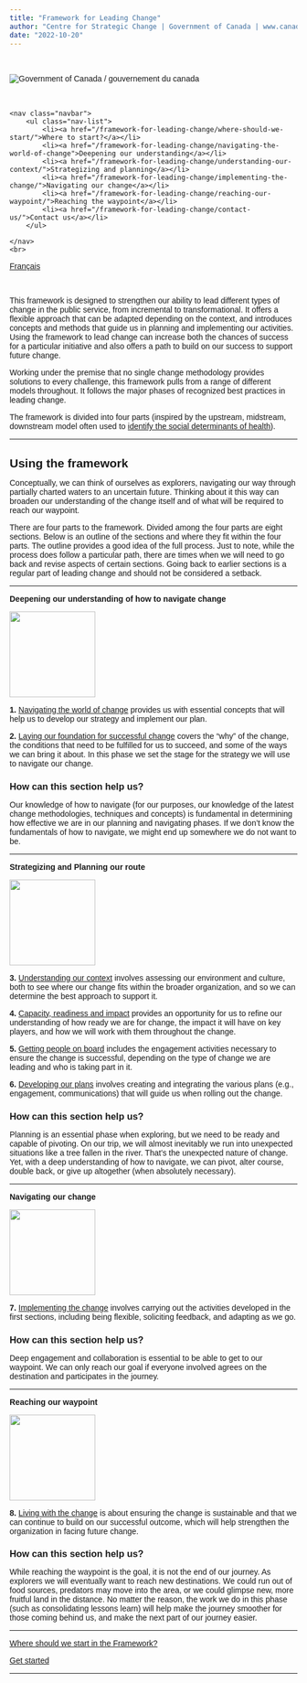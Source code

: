 ```yaml
---
title: "Framework for Leading Change"
author: "Centre for Strategic Change | Government of Canada | www.canada.ca | www.canada.ca/en/public-services-procurement | all rights reserved"
date: "2022-10-20"
---
```


       
<head>
       <br>
       <br>
        <img src="https://intranet.tpsgc-pwgsc.gc.ca/boew-wet/wet4.0/GCWeb/assets/wmms-spl.svg" alt="Government of Canada / gouvernement du canada">
       <br>
       <br>
       <br>

      
<style>
        * {
            margin: 0;
            padding: 0;
        }

        body {
            font-family: 'Arial', sans-serif;
        }

        .navbar {
            display: flex;
            position: sticky;
            align-items: center;
            justify-content: space-between;
            top: 0px;
            background: white;
            background-blend-mode: darken;
            background-size: cover;
            color: black;
            padding: 5px 10px;
             
        }

        .nav-list {
            display: flex;
            list-style: none;
        }

        .nav-list li {
            margin-right: 20px;
        }

        .nav-list li:last-child {
            margin-right: 0;
        }

        .nav-list li a {
            text-decoration: none;
            color: black;
            font-size: 17px;
            transition: color 0.3s ease-in-out;
        }

        .nav-list li a:hover {
            color: #ffd700;
            /* Change the color on hover */
        }

        .rightNav {
            text-align: right;
        }

        #search {
            padding: 8px;
            font-size: 16px;
            border: 2px solid #fff;
            border-radius: 5px;
        }

        .btn {
            g
            color: #000;
            border: none;
            padding: 8px 12px;
            border-radius: 5px;
            cursor: pointer;
            transition: background-color 0.3s ease-in-out;
        }

        .btn:hover {
            background-color: #000;
            /* Change the background color on hover */
            color: #ffd700;
        }
nav:after {
    content: "";
    display: block;
    clear: both;
}
        
    </style>

    <nav class="navbar">
        <ul class="nav-list">
            <li><a href="/framework-for-leading-change/where-should-we-start/">Where to start?</a></li>
            <li><a href="/framework-for-leading-change/navigating-the-world-of-change">Deepening our understanding</a></li>
            <li><a href="/framework-for-leading-change/understanding-our-context/">Strategizing and planning</a></li>
            <li><a href="/framework-for-leading-change/implementing-the-change/">Navigating our change</a></li>
            <li><a href="/framework-for-leading-change/reaching-our-waypoint/">Reaching the waypoint</a></li>
            <li><a href="/framework-for-leading-change/contact-us/">Contact us</a></li>
        </ul>
        
    </nav>
    <br>
    
<a href="https://change-leadership.github.io/framework-for-leading-change/un-cadre-pour-diriger-le-changement/">Français</a>
<br>
</head>

<br>

This framework is designed to strengthen our ability to lead different types of change in the public service, from incremental to transformational. It offers a flexible approach that can be adapted depending on the context, and introduces concepts and methods that guide us in planning and implementing our activities. Using the framework to lead change can increase both the chances of success for a particular initiative and also offers a path to build on our success to support future change.

Working under the premise that no single change methodology provides solutions to every challenge, this framework pulls from a range of different models throughout. It follows the major phases of recognized best practices in leading change.

The framework is divided into four parts (inspired by the upstream, midstream, downstream model often used to [identify the social determinants of health](https://www.rand.org/content/dam/rand/pubs/working_papers/WR1000/WR1096/RAND_WR1096.pdf)).

* * *

## **Using the framework**

Conceptually, we can think of ourselves as explorers, navigating our way through partially charted waters to an uncertain future. Thinking about it this way can broaden our understanding of the change itself and of what will be required to reach our waypoint.

There are four parts to the framework. Divided among the four parts are eight sections. Below is an outline of the sections and where they fit within the four parts. The outline provides a good idea of the full process. Just to note, while the process does follow a particular path, there are times when we will need to go back and revise aspects of certain sections. Going back to earlier sections is a regular part of leading change and should not be considered a setback.

* * *

**Deepening our understanding of how to navigate change**

<img src="images/FLC-Deepening.png" width="150">

**1.** [Navigating the world of change](navigating-the-world-of-change/) provides us with essential concepts that will help us to develop our strategy and implement our plan.

**2.** [Laying our foundation for successful change](laying-our-foundation-for-successful-change/) covers the “why” of the change, the conditions that need to be fulfilled for us to succeed, and some of the ways we can bring it about. In this phase we set the stage for the strategy we will use to navigate our change.

### How can this section help us?

Our knowledge of how to navigate (for our purposes, our knowledge of the latest change methodologies, techniques and concepts) is fundamental in determining how effective we are in our planning and navigating phases. If we don’t know the fundamentals of how to navigate, we might end up somewhere we do not want to be.

* * *

**Strategizing and Planning our route**

<img src="images/FLC-Strategizing.png" width="150">

**3.** [Understanding our context](understanding-our-context/) involves assessing our environment and culture, both to see where our change fits within the broader organization, and so we can determine the best approach to support it.

**4.** [Capacity, readiness and impact](capacity-readiness-and-impact/) provides an opportunity for us to refine our understanding of how ready we are for change, the impact it will have on key players, and how we will work with them throughout the change.

**5.** [Getting people on board](getting-people-on-board/) includes the engagement activities necessary to ensure the change is successful, depending on the type of change we are leading and who is taking part in it.

**6.** [Developing our plans](developing-our-plans/) involves creating and integrating the various plans (e.g., engagement, communications) that will guide us when rolling out the change.

### How can this section help us?

Planning is an essential phase when exploring, but we need to be ready and capable of pivoting. On our trip, we will almost inevitably we run into unexpected situations like a tree fallen in the river. That’s the unexpected nature of change. Yet, with a deep understanding of how to navigate, we can pivot, alter course, double back, or give up altogether (when absolutely necessary).

* * *

**Navigating our change**

<img src="images/FLC-Navigating.png" width="150">

**7.** [Implementing the change](implementing-the-change/) involves carrying out the activities developed in the first sections, including being flexible, soliciting feedback, and adapting as we go.

### How can this section help us?

Deep engagement and collaboration is essential to be able to get to our waypoint. We can only reach our goal if everyone involved agrees on the destination and participates in the journey.

* * *

**Reaching our waypoint**

<img src="images/FLC-Waypoint.png" width="150">

**8.** [Living with the change](reaching-our-waypoint/) is about ensuring the change is sustainable and that we can continue to build on our successful outcome, which will help strengthen the organization in facing future change.

### How can this section help us?

While reaching the waypoint is the goal, it is not the end of our journey. As explorers we will eventually want to reach new destinations. We could run out of food sources, predators may move into the area, or we could glimpse new, more fruitful land in the distance. No matter the reason, the work we do in this phase (such as consolidating lessons learn) will help make the journey smoother for those coming behind us, and make the next part of our journey easier.

* * *

[Where should we start in the Framework?](where-should-we-start/)

[Get started](navigating-the-world-of-change/)

* * *
